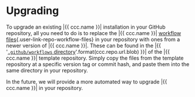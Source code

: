 # Upgrading

To upgrade an existing |{{ ccc.name }}| installation in your GitHub repository,
all you need to do is to replace the |{{ ccc.name }}| [workflow files](){.user-link-repo-workflow-files}
in your repository with ones from a newer version of |{{ ccc.name }}|.
These can be found in the
|{{ '[`.github/workflows` directory]({}/.github/workflows)'.format(ccc.repo.url.blob) }}|
of the |{{ ccc.name }}| template repository. Simply copy the files from the template repository
at a specific version tag or commit hash, and paste them into the same directory in your repository.

In the future, we will provide a more automated way to upgrade |{{ ccc.name }}| in your repository.
